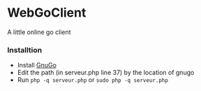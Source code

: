 # WebGoClient
A little online go client

### Installtion
 
   - Install [GnuGo](https://www.gnu.org/software/gnugo/download.html)
   - Edit the path (in serveur.php line 37) by the location of gnugo
   - Run `php -q serveur.php` or `sudo php -q serveur.php`
